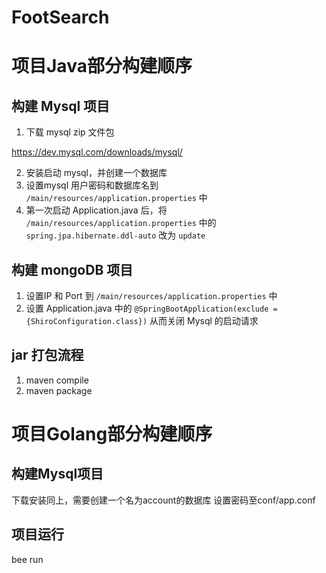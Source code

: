 # FootSearch

# 项目Java部分构建顺序

## 构建 Mysql 项目
1. 下载 mysql zip 文件包

https://dev.mysql.com/downloads/mysql/

2. 安装启动 mysql，并创建一个数据库
3. 设置mysql 用户密码和数据库名到 `/main/resources/application.properties` 中
4. 第一次启动 Application.java 后，将 `/main/resources/application.properties` 中的 `spring.jpa.hibernate.ddl-auto` 改为 `update`


## 构建 mongoDB 项目

1. 设置IP 和 Port 到 `/main/resources/application.properties` 中
2. 设置  Application.java 中的 `@SpringBootApplication(exclude = {ShiroConfiguration.class})` 从而关闭 Mysql 的启动请求

## jar 打包流程
1. maven compile
2. maven package

# 项目Golang部分构建顺序

## 构建Mysql项目
下载安装同上，需要创建一个名为account的数据库
设置密码至conf/app.conf

## 项目运行
bee run
